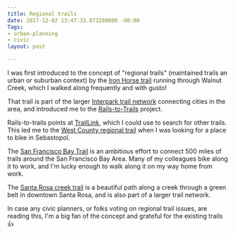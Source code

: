 ```yaml
---
title: Regional trails
date: 2017-12-02 13:47:33.073280000 -08:00
Tags:
- urban-planning
- civic
layout: post

---
```



I was first introduced to the concept of "regional trails" (maintained trails an urban or suburban context) by the [Iron Horse trail](http://www.ebparks.org/parks/trails/iron_horse) running through Walnut Creek, which I walked along frequently and with gusto!

That trail is part of the larger [Interpark trail network](http://www.ebparks.org/parks/trails) connecting cities in the area, and introduced me to the [Rails-to-Trails](https://www.railstotrails.org) project.

Rails-to-trails points at [TrailLink](https://www.traillink.com), which I could use to search for other trails. This led me to the [West County regional trail](http://parks.sonomacounty.ca.gov/Get_Outdoors/Parks/West_County_Regional_Trail.aspx) when I was looking for a place to bike in Sebastopol.

The [San Francisco Bay Trail](http://baytrail.org/) is an ambitious effort to connect 500 miles of trails around the San Francisco Bay Area. Many of my colleagues bike along it to work, and I'm lucky enough to walk along it on my way home from work.

The [Santa Rosa creek trail](https://www.traillink.com/trail/santa-rosa-creek-trail/) is a beautiful path along a creek through a green belt in downtown Santa Rosa, and is also part of a larger trail network.

In case any civic planners, or folks voting on regional trail issues, are reading this, I'm a big fan of the concept and grateful for the existing trails 👍
